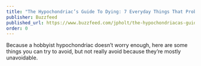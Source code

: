 ```yaml
---
title: "The Hypochondriac’s Guide To Dying: 7 Everyday Things That Probably Won’t Kill You"
publisher: Buzzfeed
published_url: https://www.buzzfeed.com/jpholt/the-hypochondriacas-guide-to-dying-7-everyday-t-373k0?utm_term=.uvMzbqzBP9#.fgXNdmN6Oy
order: 0
---
```


Because a hobbyist hypochondriac doesn’t worry enough, here are some things you can try to avoid, but not really avoid because they’re mostly unavoidable.
